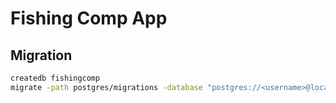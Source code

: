 # Fishing Comp App

## Migration

```bash
createdb fishingcomp
migrate -path postgres/migrations -database "postgres://<username>@localhost:5432/fishingcomp?sslmode=disable" up
```